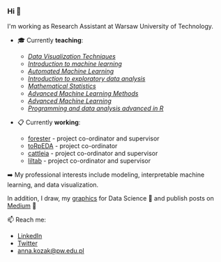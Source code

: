 ### Hi 👋

I'm working as Research Assistant at Warsaw University of Technology.

- :mortar_board: Currently **teaching**:
  - [*Data Visualization Techniques*](https://github.com/kozaka93/2025Z-DataVisualizationTechniques)
  - [*Introduction to machine learning*](https://github.com/kozaka93/2025Z-MachineLearning)
  - [*Automated Machine Learning*](https://github.com/kozaka93/2024Z-AutoML)
  - [*Introduction to exploratory data analysis*](https://github.com/kozaka93/2025L-ExploratoryDataAnalysis)
  - [*Mathematical Statistics*](https://github.com/kozaka93/2025L-MathematicalStatistics)
  - [*Advanced Machine Learning Methods*](https://github.com/kozaka93/2024L-AdvancedML)
  - [*Advanced Machine Learning*](https://github.com/kozaka93/2024L-DSAdvancedML)
  - [*Programming and data analysis advanced in R*](https://github.com/MI2-Education/2023L-AdvancedR)


- :clipboard: Currently **working**:
  - [forester](https://github.com/ModelOriented/forester) - project co-ordinator and supervisor
  - [toRpEDA](https://github.com/kozaka93/toRpEDA) - project co-ordinator
  - [cattleia](https://github.com/malwina0/cattleia) - project co-ordinator and supervisor
  - [liltab](https://github.com/azoz01/liltab) - project co-ordinator and supervisor
	

:arrow_right: My professional interests include modeling, interpretable machine learning, and data visualization. 

In addition, I draw, my [graphics](https://github.com/kozaka93/DataScienceGraphics) for Data Science 🎨 and publish posts on [Medium](https://medium.com/@kozaka) 📝 


📫 Reach me:
- [LinkedIn](https://www.linkedin.com/in/kozakanna/)
- [Twitter](https://twitter.com/kozaka93)
- [anna.kozak@pw.edu.pl](mailto:anna.kozak@pw.edu.pl)
